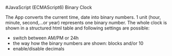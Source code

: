 #JavaScript (ECMAScript6) Binary Clock

The App converts the current time, date into binary numbers.
1 unit (hour, minute, second,...or year) represents one binary number. The whole clock is shown in a structured html table and following settings are possible:
+ switch between AM/PM or 24h
+ the way how the binary numbers are shown: blocks and/or 10
+ enable/disable decimals

